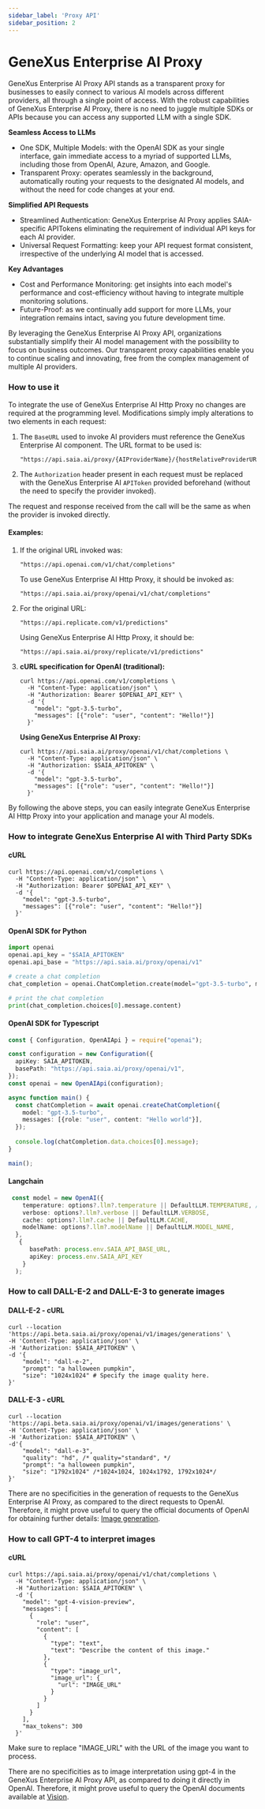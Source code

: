 ```yaml
---
sidebar_label: 'Proxy API'
sidebar_position: 2
---
```


# GeneXus Enterprise AI Proxy

GeneXus Enterprise AI Proxy API stands as a transparent proxy for businesses to easily connect to various AI models across different providers, all through a single point of access. With the robust capabilities of GeneXus Enterprise AI Proxy, there is no need to juggle multiple SDKs or APIs because you can access any supported LLM with a single SDK.

**Seamless Access to LLMs**
- One SDK, Multiple Models: with the OpenAI SDK as your single interface, gain immediate access to a myriad of supported LLMs, including those from OpenAI, Azure, Amazon, and Google.
- Transparent Proxy: operates seamlessly in the background, automatically routing your requests to the designated AI models, and without the need for code changes at your end.

**Simplified API Requests**
- Streamlined Authentication: GeneXus Enterprise AI Proxy applies SAIA-specific APITokens eliminating the requirement of individual API keys for each AI provider.
- Universal Request Formatting: keep your API request format consistent, irrespective of the underlying AI model that is accessed.

**Key Advantages**
- Cost and Performance Monitoring: get insights into each model's performance and cost-efficiency without having to integrate multiple monitoring solutions.
- Future-Proof: as we continually add support for more LLMs, your integration remains intact, saving you future development time.

By leveraging the GeneXus Enterprise AI Proxy API, organizations substantially simplify their AI model management with the possibility to focus on business outcomes. Our transparent proxy capabilities enable you to continue scaling and innovating, free from the complex management of multiple AI providers.

### How to use it

To integrate the use of GeneXus Enterprise AI Http Proxy no changes are required at the programming level. Modifications simply imply alterations to two elements in each request:

1. The `BaseURL` used to invoke AI providers must reference the GeneXus Enterprise AI component. The URL format to be used is: 

    ```
    "https://api.saia.ai/proxy/{AIProviderName}/{hostRelativeProviderURL}"
    ```

2. The `Authorization` header present in each request must be replaced with the GeneXus Enterprise AI `APIToken` provided beforehand (without the need to specify the provider invoked).

The request and response received from the call will be the same as when the provider is invoked directly.

#### **Examples:**

1. If the original URL invoked was:

    ```
    "https://api.openai.com/v1/chat/completions"
    ```

    To use GeneXus Enterprise AI Http Proxy, it should be invoked as:

    ```
    "https://api.saia.ai/proxy/openai/v1/chat/completions"
    ```

2. For the original URL:

    ```
    "https://api.replicate.com/v1/predictions"
    ```

    Using GeneXus Enterprise AI Http Proxy, it should be:

    ```
    "https://api.saia.ai/proxy/replicate/v1/predictions"
    ```

3. **cURL specification for OpenAI (traditional):**

    ```shell
    curl https://api.openai.com/v1/completions \
      -H "Content-Type: application/json" \
      -H "Authorization: Bearer $OPENAI_API_KEY" \
      -d '{
        "model": "gpt-3.5-turbo",
        "messages": [{"role": "user", "content": "Hello!"}]
      }'
    ```

   **Using GeneXus Enterprise AI Proxy:**

    ```shell
    curl https://api.saia.ai/proxy/openai/v1/chat/completions \
      -H "Content-Type: application/json" \
      -H "Authorization: $SAIA_APITOKEN" \
      -d '{
        "model": "gpt-3.5-turbo",
        "messages": [{"role": "user", "content": "Hello!"}]
      }'
    ``` 

By following the above steps, you can easily integrate GeneXus Enterprise AI Http Proxy into your application and manage your AI models.


### How to integrate GeneXus Enterprise AI with Third Party SDKs

#### cURL
```curl
curl https://api.openai.com/v1/completions \
  -H "Content-Type: application/json" \
  -H "Authorization: Bearer $OPENAI_API_KEY" \
  -d '{
    "model": "gpt-3.5-turbo",
    "messages": [{"role": "user", "content": "Hello!"}]
  }'
```
    
#### OpenAI SDK for Python
```python
import openai
openai.api_key = "$SAIA_APITOKEN"
openai.api_base = "https://api.saia.ai/proxy/openai/v1"

# create a chat completion
chat_completion = openai.ChatCompletion.create(model="gpt-3.5-turbo", messages=[{"role": "user", "content": "Hello world"}])

# print the chat completion
print(chat_completion.choices[0].message.content)
```

#### OpenAI SDK for Typescript
```typescript
const { Configuration, OpenAIApi } = require("openai");

const configuration = new Configuration({
  apiKey: SAIA_APITOKEN,
  basePath: "https://api.saia.ai/proxy/openai/v1",  
});
const openai = new OpenAIApi(configuration);

async function main() {
  const chatCompletion = await openai.createChatCompletion({
    model: "gpt-3.5-turbo",
    messages: [{role: "user", content: "Hello world"}],
  });
  
  console.log(chatCompletion.data.choices[0].message);
}

main();
```
#### Langchain
```typescript
 const model = new OpenAI({
    temperature: options?.llm?.temperature || DefaultLLM.TEMPERATURE, // increase temperature to get more creative answers
    verbose: options?.llm?.verbose || DefaultLLM.VERBOSE,
    cache: options?.llm?.cache || DefaultLLM.CACHE,
    modelName: options?.llm?.modelName || DefaultLLM.MODEL_NAME,
  },
   {
      basePath: process.env.SAIA_API_BASE_URL,
      apiKey: process.env.SAIA_API_KEY
    }
  );
```

### How to call DALL-E-2 and DALL-E-3 to generate images

#### DALL-E-2 - cURL ​

```
curl --location 'https://api.beta.saia.ai/proxy/openai/v1/images/generations' \
-H 'Content-Type: application/json' \
-H 'Authorization: $SAIA_APITOKEN" \
-d '{
    "model": "dall-e-2", 
    "prompt": "a halloween pumpkin",
    "size": "1024x1024" # Specify the image quality here.
}'
```
#### DALL-E-3 - cURL ​

```
curl --location 'https://api.beta.saia.ai/proxy/openai/v1/images/generations' \
-H 'Content-Type: application/json' \
-H 'Authorization: $SAIA_APITOKEN" \
-d'{
    "model": "dall-e-3",
    "quality": "hd", /* quality="standard", */
    "prompt": "a halloween pumpkin",
    "size": "1792x1024" /*1024×1024, 1024x1792, 1792x1024*/
}'
```
There are no specificities in the generation of requests to the GeneXus Enterprise AI Proxy, as compared to the direct requests to OpenAI. Therefore, it might prove useful to query the official documents of OpenAI for obtaining further details: [Image generation](https://platform.openai.com/docs/guides/images/usage).

### How to call GPT-4 to interpret images

#### cURL

```
curl https://api.saia.ai/proxy/openai/v1/chat/completions \
  -H "Content-Type: application/json" \
  -H "Authorization: $SAIA_APITOKEN" \
  -d '{
    "model": "gpt-4-vision-preview",
    "messages": [
      {
        "role": "user",
        "content": [
          {
            "type": "text",
            "text": "Describe the content of this image."
          },
          {
            "type": "image_url",
            "image_url": {
              "url": "IMAGE_URL"
            }
          }
        ]
      }
    ],
    "max_tokens": 300
  }'
```
Make sure to replace "IMAGE_URL" with the URL of the image you want to process.

There are no specificities as to image interpretation using gpt-4 in the GeneXus Enterprise AI Proxy API, as compared to doing it directly in OpenAI. Therefore, it might prove useful to query the OpenAI documents available at [Vision](https://platform.openai.com/docs/guides/vision). 
